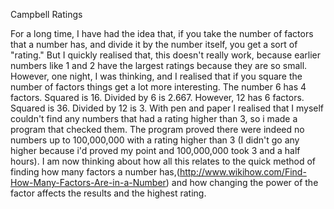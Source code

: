 Campbell Ratings

For a long time, I have had the idea that, if you take the number of factors that a number has, and divide it by the number itself, you get a sort of "rating."
But I quickly realised that, this doesn't really work, because earlier numbers like 1 and 2 have the largest ratings because they are so small. However, one night, I was thinking, and I realised that if you square the number of factors things get a lot more interesting.
The number 6 has 4 factors. Squared is 16. Divided by 6 is 2.667. 
However, 12 has 6 factors. Squared is 36. Divided by 12 is 3.
With pen and paper I realised that I myself couldn't find any numbers that had a rating higher than 3, so i made a program that checked them.
The program proved there were indeed no numbers up to 100,000,000 with a rating higher than 3 (I didn't go any higher because i'd proved my point and 100,000,000 took 3 and a half hours). I am now thinking about how all this relates to the quick method of finding how many factors a number has,(http://www.wikihow.com/Find-How-Many-Factors-Are-in-a-Number) and how changing the power of the factor affects the results and the highest rating.



